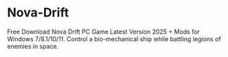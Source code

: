 # Nova-Drift
Free Download Nova Drift PC Game Latest Version 2025 + Mods for Windows 7/8.1/10/11. Control a bio-mechanical ship while battling legions of enemies in space.
